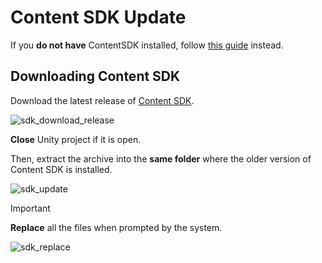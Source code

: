 ﻿# Content SDK Update

If you **do not have** ContentSDK installed, follow [this guide](SDKInstall_EN.md) instead.

## Downloading Content SDK

Download the latest release of [Content SDK](https://github.com/trbflxr/kino_content_sdk/releases/latest).

![sdk_download_release](../Images/SDK/sdk_download_release.png)

**Close** Unity project if it is open.

Then, extract the archive into the **same folder** where the older version of Content SDK is installed.

![sdk_update](../Images/SDK/sdk_update.png)

> [!IMPORTANT]
> **Replace** all the files when prompted by the system.

![sdk_replace](../Images/SDK/sdk_replace.png)

